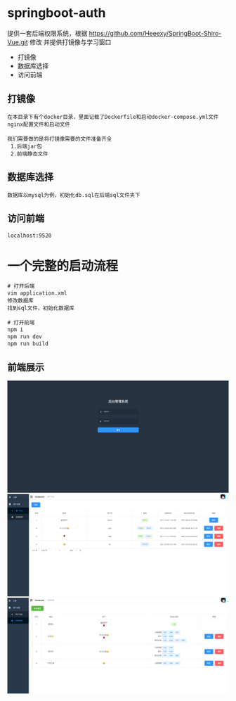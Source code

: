 # springboot-auth
提供一套后端权限系统，根据 https://github.com/Heeexy/SpringBoot-Shiro-Vue.git 修改
并提供打镜像与学习窗口



- 打镜像
- 数据库选择
- 访问前端

## 打镜像
  ```
  在本目录下有个docker目录，里面记载了Dockerfile和启动docker-compose.yml文件
  nginx配置文件和启动文件
  
  我们需要做的是将打镜像需要的文件准备齐全
   1.后端jar包
   2.前端静态文件
  ```
## 数据库选择
  ```
  数据库以mysql为例，初始化db.sql在后端sql文件夹下
  ```
## 访问前端
   ```
   localhost:9520
   ```



# 一个完整的启动流程
```shell
# 打开后端
vim application.xml
修改数据库
找到sql文件，初始化数据库

# 打开前端
npm i
npm run dev
npm run build
```



## 前端展示

![登陆页面](img/login.png)
![用户列表](img/user.png)
![权限管理](img/auth.png)
